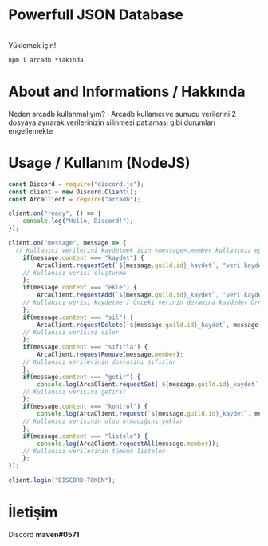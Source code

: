 # Powerfull JSON Database

<br>Yüklemek için!</br>

```
npm i arcadb *Yakında
```

# About and Informations / Hakkında

Neden arcadb kullanmalıyım? : Arcadb kullanıcı ve sunucu verilerini 2 dosyaya ayırarak verilerinizin silinmesi patlaması gibi durumları engellemekte

# Usage / Kullanım (NodeJS)

```js
const Discord = require("discord.js");
const client = new Discord.Client();
const ArcaClient = require("arcadb");

client.on("ready", () => {
	console.log("Hello, Discord!");
});

client.on("message", message => {
  // Kullanıcı verilerini kaydetmek için <message>.member kullanınız eğer Sunucu verilerini kaydetmek isterseniz <message>.guild kullanınız
	if(message.content === "kaydet") {
		ArcaClient.requestSet(`${message.guild.id}_kaydet`, "veri kaydettim", message.member);
    // Kullanıcı verisi oluşturma
	};
	if(message.content === "ekle") {
		ArcaClient.requestAdd(`${message.guild.id}_kaydet`, "veri kaydettim", message.member);
    // Kullanıcı verisi kaydetme / Önceki verinin devamına kaydeder Örnek: Önceki değer x sonraki : xy
	};
	if(message.content === "sil") {
		ArcaClient.requestDelete(`${message.guild.id}_kaydet`, message.member);
    // Kullanıcı verisini siler
	};
	if(message.content === "sıfırla") {
		ArcaClient.requestRemove(message.member);
    // Kullanıcı verilerinin dosyasını sıfırlar
	};
	if(message.content === "getir") {
		console.log(ArcaClient.requestGet(`${message.guild.id}_kaydet`, message.member));
    // Kullanıcı verisini getirir
	};
	if(message.content === "kontrol") {
		console.log(ArcaClient.request(`${message.guild.id}_kaydet`, message.member));
    // Kullanıcı verisinin olup olmadığını yoklar
	};
	if(message.content === "listele") {
		console.log(ArcaClient.requestAll(message.member));
    // Kullanıcı verilerinin tümünü listeler
	};
});

client.login("DISCORD-TOKEN");
```

# İletişim

Discord **maven#0571**
